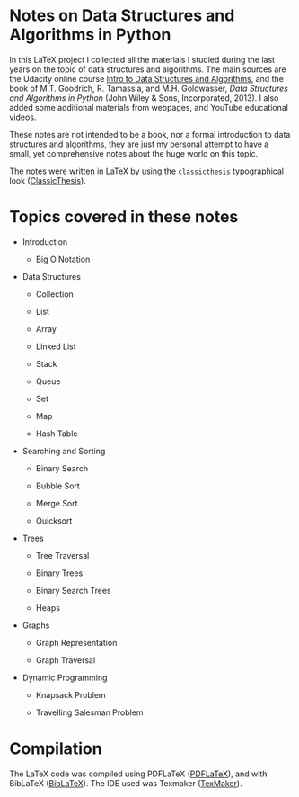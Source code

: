 # Notes on Data Structures and Algorithms in Python

In this LaTeX project I collected all the materials I studied during the last years on the topic of data structures and algorithms. The main sources are the Udacity online course [Intro to Data Structures and Algorithms](https://www.udacity.com/course/data-structures-and-algorithms-in-python--ud513), and the book of M.T. Goodrich, R. Tamassia, and M.H. Goldwasser, *Data Structures and Algorithms in Python* (John Wiley & Sons, Incorporated, 2013). I also added some additional materials from webpages, and YouTube educational videos.

These notes are not intended to be a book, nor a formal introduction to
data structures and algorithms, they are just my personal attempt to have a
small, yet comprehensive notes about the huge world on this topic.



The notes were written in LaTeX by using the `classicthesis` typographical look ([ClassicThesis](https://ctan.org/pkg/classicthesis)).

# Topics covered in these notes

- Introduction
  
  - Big O Notation

- Data Structures
  
  - Collection
  
  - List
  
  - Array
  
  - Linked List
  
  - Stack
  
  - Queue
  
  - Set
  
  - Map
  
  - Hash Table

- Searching and Sorting
  
  - Binary Search
  
  - Bubble Sort
  
  - Merge Sort
  
  - Quicksort

- Trees
  
  - Tree Traversal
  
  - Binary Trees
  
  - Binary Search Trees
  
  - Heaps

- Graphs
  
  - Graph Representation 
  
  - Graph Traversal

- Dynamic Programming
  
  - Knapsack Problem
  
  - Travelling Salesman Problem

# Compilation

The LaTeX code was compiled using PDFLaTeX ([PDFLaTeX](https://www.tug.org/applications/pdftex/)), and with BibLaTeX ([BibLaTeX](https://www.ctan.org/pkg/biblatex)). The IDE used was Texmaker ([TexMaker](https://www.xm1math.net/texmaker/)).
